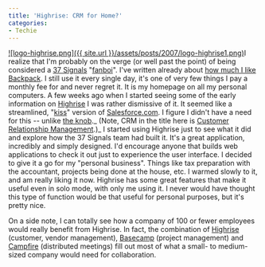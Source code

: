 ```yaml
---
title: 'Highrise: CRM for Home?'
categories:
- Techie
---
```


[![logo-highrise.png]({{ site.url }}/assets/posts/2007/logo-highrise1.png)](http://www.highrisehq.com/)I realize that I'm probably on the verge (or well past the point) of being considered a [37 Signals](http://www.37signals.com/) "[fanboi](http://en.wikipedia.org/wiki/Fanboy)". I've written already about [how much I like Backpack](/thingelstad/fanatical-about-backpack). I still use it every single day, it's one of very few things I pay a monthly fee for and never regret it. It is my homepage on all my personal computers. A few weeks ago when I started seeing some of the early information on [Highrise](http://www.highrisehq.com/) I was rather dismissive of it. It seemed like a streamlined, "[kiss](http://en.wikipedia.org/wiki/KISS_principle)" version of [Salesforce.com](http://www.salesforce.com/). I figure I didn't have a need for this -- unlike [the knob](/thingelstad/the-knob)._ (Note, CRM in the title here is [Customer Relationship Management](http://en.wikipedia.org/wiki/Customer_relationship_management).)_
I started using Highrise just to see what it did and explore how the 37 Signals team had built it. It's a great application, incredibly and simply designed. I'd encourage anyone that builds web applications to check it out just to experience the user interface. I decided to give it a go for my "personal business". Things like tax preparation with the accountant, projects being done at the house, etc. I warmed slowly to it, and am really liking it now. Highrise has some great features that make it useful even in solo mode, with only me using it. I never would have thought this type of function would be that useful for personal purposes, but it's pretty nice.

On a side note, I can totally see how a company of 100 or fewer employees would really benefit from Highrise. In fact, the combination of [Highrise](http://www.basecamphq.com/) (customer, vendor management), [Basecamp](http://www.basecamphq.com/) (project management) and [Campfire](http://www.campfirenow.com/) (distributed meetings) fill out most of what a small- to medium-sized company would need for collaboration.
